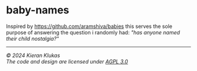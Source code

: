 # baby-names

Inspired by https://github.com/aramshiva/babies this serves the sole purpose of answering the question i randomly had: *"has anyone named their child nostalgia?"*

---

*© 2024 Kieran Klukas*  
*The code and design are licensed under [AGPL 3.0](LICENSE.md)*  
